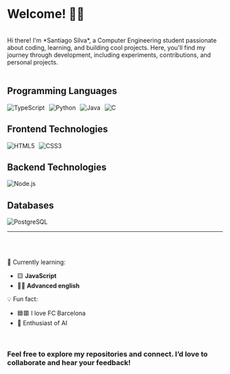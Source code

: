 # Welcome! 👋👋

<br>
 Hi there! I'm *Santiago Silva*, a Computer Engineering student passionate about coding, learning, and building cool projects. Here, you'll find my journey through development, including experiments, contributions, and personal projects.
<br>
<br>

## Programming Languages

<div style="display: flex; gap: 10px;">
  <img src="https://img.shields.io/badge/TypeScript-007ACC?style=for-the-badge&logo=typescript&logoColor=white" alt="TypeScript">
  <img src="https://img.shields.io/badge/Python-3776AB?style=for-the-badge&logo=python&logoColor=white" alt="Python">
  <img src="https://img.shields.io/badge/Java-007396?style=for-the-badge&logo=java&logoColor=white" alt="Java">
  <img src="https://img.shields.io/badge/C-00599C?style=for-the-badge&logo=c&logoColor=white" alt="C">
</div>

## Frontend Technologies

<div style="display: flex; gap: 10px;">
  <img src="https://img.shields.io/badge/HTML5-E34F26?style=for-the-badge&logo=html5&logoColor=white" alt="HTML5">
  <img src="https://img.shields.io/badge/CSS3-1572B6?style=for-the-badge&logo=css3&logoColor=white" alt="CSS3">
</div>

## Backend Technologies

<div style="display: flex; gap: 10px;">
  <img src="https://img.shields.io/badge/Node.js-339933?style=for-the-badge&logo=nodedotjs&logoColor=white" alt="Node.js">
</div>

## Databases

<div style="display: flex; gap: 10px;">
  <img src="https://img.shields.io/badge/PostgreSQL-4169E1?style=for-the-badge&logo=postgresql&logoColor=white" alt="PostgreSQL">
</div>

---

<br>
<br>

🌱 Currently learning: 
  * 🟨 **JavaScript**
  * 👩‍🏫 **Advanced english**



 
💡 Fun fact: 
  *  🟦🟥 I love FC Barcelona
  * 🤖 Enthusiast of AI

<br>

### Feel free to explore my repositories and connect. I’d love to collaborate and hear your feedback!



